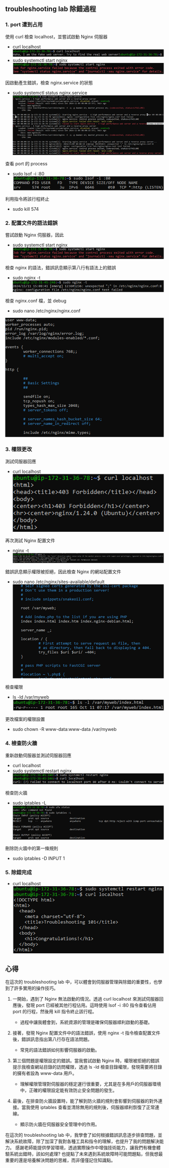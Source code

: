 ## troubleshooting lab 除錯過程

### 1. port 遭到占用
使用 curl 檢查 localhost，並嘗試啟動 Nginx 伺服器
- curl localhost
![](/asset/curl%20localhost01.png)
- sudo systemctl start nginx
![](/asset/startnginx01.png)

因啟動產生錯誤，檢查 nginx.service 的狀態
- sudo systemctl status nginx.service
![](/asset/nginx.service01.png)

查看 port 的 process
- sudo lsof -i :80
![](/asset/lsof.png)

利用指令將該行程終止
- sudo kill 574


### 2. 配置文件的語法錯誤
嘗試啟動 Nginx 伺服器，因此
- sudo systemctl start nginx
![](/asset/startnginx01.png)

檢查 nginx 的語法，錯誤訊息顯示第八行有語法上的錯誤
- sudo nginx -t 
![](/asset/error.PNG)

檢查 nginx.conf 檔，並 debug
- sudo nano /etc/nginx/nginx.conf

![](/asset/nginx.conf.png)

### 3. 權限更改
測試伺服器回應
- curl localhost 
![](/asset/success.png)

再次測試 Nginx 配置文件
- nginx -t 
![](/asset/-t.png)

錯誤訊息顯示權限被拒絕，因此檢查 Nginx 的網站配置文件
- sudo nano /etc/nginx/sites-available/default 
![](/asset/default.png)

檢查權限
- ls -ld /var/myweb
![](/asset/myweb.png)

更改檔案的權限設置
- sudo chown -R www-data:www-data /var/myweb


### 4. 檢查防火牆
重新啟動伺服器並測試伺服器回應
- curl localhost
- sudo systemctl restart nginx
![](/asset/5.PNG)

檢查防火牆
- sudo iptables -L 
![](/asset/iptables.png)

刪除防火牆中的第一條規則
- sudo iptables -D INPUT 1

### 5. 除錯完成
- curl localhost
![](/asset/succ.png)


## 心得

在這次的 troubleshooting lab 中，可以體會到伺服器管理與除錯的重要性，也學到了許多實用的操作技巧。

1. 一開始，遇到了 Nginx 無法啟動的情況。透過 curl localhost 來測試伺服器回應後，發現 port 已經被其他行程佔用。這時使用 lsof -i :80 指令查看佔用 port 的行程，然後用 kill 指令終止該行程。

    - 過程中讓我體會到，系統資源的管理是確保伺服器順利啟動的基礎。

2. 接著，發現 Nginx 配置文件中的語法錯誤，使用 nginx -t 指令檢查配置文件後，錯誤訊息指出第八行存在語法問題。

    - 常見的語法錯誤如何影響伺服器的啟動。

3. 第三個問題是權限設定的錯誤。當我嘗試啟動 Nginx 時，權限被拒絕的錯誤提示我檢查網站目錄的訪問權限，透過 ls -ld 檢查目錄權限，發現需要將目錄的擁有者設為 www-data 用戶。
    
    - 理解權限管理對伺服器的穩定運行很重要，尤其是在多用戶的伺服器環境中，正確的權限設定能有效防止安全問題的發生。

4. 最後，在排查防火牆設置時，能了解到防火牆的規則會影響到伺服器的對外連接。當我使用 iptables 查看並清除無用的規則後，伺服器順利恢復了正常連線。

    - 顯示防火牆在伺服器安全管理中的作用。

在這次的 troubleshooting lab 中，我學會了如何根據錯誤訊息逐步排查問題，並解決系統故障，除了加深了我對各種工具和指令的理解，也提升了我的問題解決能力。
感謝老師能提供學習環境，透過實際操作中增強技術能力，讓我們有機會體驗系統出錯時，該如何處理?
也提點了未來遇到系統故障時可能問題點，但我想最重要的還是培養解決問題的思維，而非僅僅記住知識點。